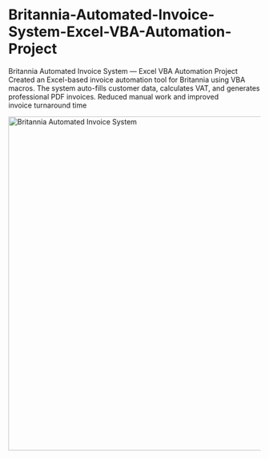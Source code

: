 # Britannia-Automated-Invoice-System-Excel-VBA-Automation-Project
Britannia Automated Invoice System — Excel VBA Automation Project Created an Excel-based invoice automation tool for Britannia using VBA macros. The system auto-fills customer data, calculates VAT, and generates professional PDF invoices. Reduced manual work and improved invoice turnaround time

<img width="981" height="666" alt="Britannia Automated Invoice System" src="https://github.com/user-attachments/assets/7ca20b29-e26b-4c2c-b781-4b0dc856790a" />
